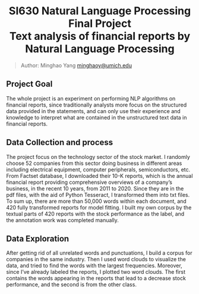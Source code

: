 # <div align='center' >SI630 Natural Language Processing Final Project </div><div align='center' > Text analysis of financial reports by Natural Language Processing </div>

> Author: Minghao Yang minghaoy@umich.edu

## Project Goal
The whole project is an experiment on performing NLP algorithms on financial reports, since traditionally analysts more focus on the structured data provided in the statements, and can only use their experience and knowledge to interpret what are contained in the unstructured text data in financial reports.

## Data Collection and process
The project focus on the technology sector of the stock market. I randomly choose 52 companies from this sector doing business in different areas including electrical equipment, computer peripherals, semiconductors, etc. From Factset database, I downloaded their 10-K reports, which is the annual financial report providing comprehensive overviews of a company’s business, in the recent 10 years, from 2011 to 2020. Since they are in the pdf files, with the aid of Python Tesseract, I transformed them into txt files. To sum up, there are more than 50,000 words within each document, and 420 fully transformed reports for model fitting.  I built my own corpus by the textual parts of 420 reports with the stock performance as the label, and the annotation work was completed manually.

## Data Exploration
After getting rid of all unrelated words and punctuations, I build a corpus for companies in the same industry. Then I used word clouds to visualize the data, and tried to find
the words with the largest frequencies. Moreover, since I’ve already labeled the reports, I plotted two word clouds. The first contains the words appearing in the reports that lead to a decrease stock performance, and the second is from the other class.



